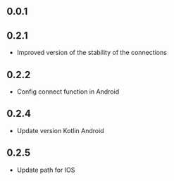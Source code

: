 ## 0.0.1

## 0.2.1

* Improved version of the stability of the connections

## 0.2.2

* Config connect function in Android

## 0.2.4

* Update version Kotlin Android
## 0.2.5

* Update path for IOS


